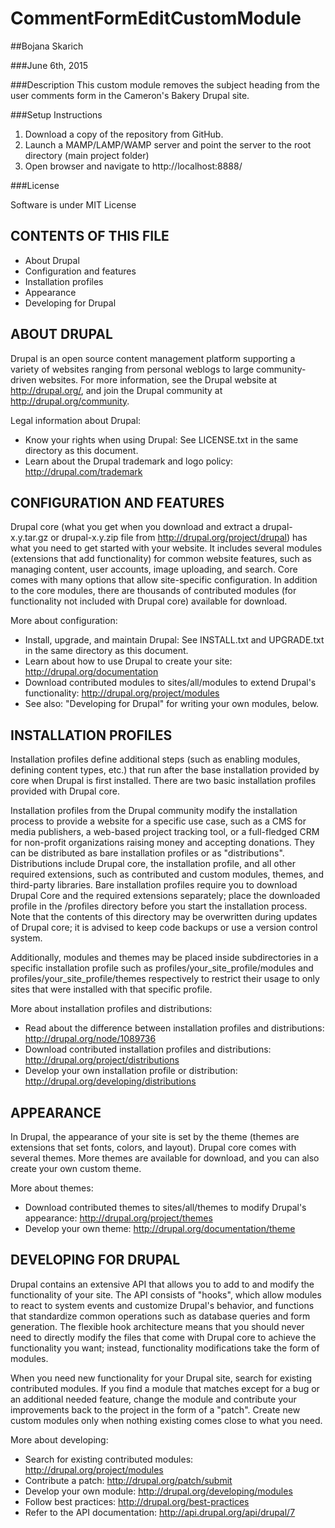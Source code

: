 # CommentFormEditCustomModule

##Bojana Skarich

###June 6th, 2015

###Description
This custom module removes the subject heading from the user comments form in the Cameron's Bakery Drupal site. 

###Setup Instructions

1. Download a copy of the repository from GitHub.
2. Launch a MAMP/LAMP/WAMP server and point the server to the root directory (main project folder)
3. Open browser and navigate to http://localhost:8888/

###License

Software is under MIT License


CONTENTS OF THIS FILE
---------------------

 * About Drupal
 * Configuration and features
 * Installation profiles
 * Appearance
 * Developing for Drupal

ABOUT DRUPAL
------------

Drupal is an open source content management platform supporting a variety of
websites ranging from personal weblogs to large community-driven websites. For
more information, see the Drupal website at http://drupal.org/, and join the
Drupal community at http://drupal.org/community.

Legal information about Drupal:
 * Know your rights when using Drupal:
   See LICENSE.txt in the same directory as this document.
 * Learn about the Drupal trademark and logo policy:
   http://drupal.com/trademark

CONFIGURATION AND FEATURES
--------------------------

Drupal core (what you get when you download and extract a drupal-x.y.tar.gz or
drupal-x.y.zip file from http://drupal.org/project/drupal) has what you need to
get started with your website. It includes several modules (extensions that add
functionality) for common website features, such as managing content, user
accounts, image uploading, and search. Core comes with many options that allow
site-specific configuration. In addition to the core modules, there are
thousands of contributed modules (for functionality not included with Drupal
core) available for download.

More about configuration:
 * Install, upgrade, and maintain Drupal:
   See INSTALL.txt and UPGRADE.txt in the same directory as this document.
 * Learn about how to use Drupal to create your site:
   http://drupal.org/documentation
 * Download contributed modules to sites/all/modules to extend Drupal's
   functionality:
   http://drupal.org/project/modules
 * See also: "Developing for Drupal" for writing your own modules, below.

INSTALLATION PROFILES
---------------------

Installation profiles define additional steps (such as enabling modules,
defining content types, etc.) that run after the base installation provided
by core when Drupal is first installed. There are two basic installation
profiles provided with Drupal core.

Installation profiles from the Drupal community modify the installation process
to provide a website for a specific use case, such as a CMS for media
publishers, a web-based project tracking tool, or a full-fledged CRM for
non-profit organizations raising money and accepting donations. They can be
distributed as bare installation profiles or as "distributions". Distributions
include Drupal core, the installation profile, and all other required
extensions, such as contributed and custom modules, themes, and third-party
libraries. Bare installation profiles require you to download Drupal Core and
the required extensions separately; place the downloaded profile in the
/profiles directory before you start the installation process. Note that the
contents of this directory may be overwritten during updates of Drupal core;
it is advised to keep code backups or use a version control system.

Additionally, modules and themes may be placed inside subdirectories in a
specific installation profile such as profiles/your_site_profile/modules and
profiles/your_site_profile/themes respectively to restrict their usage to only
sites that were installed with that specific profile.

More about installation profiles and distributions:
 * Read about the difference between installation profiles and distributions:
   http://drupal.org/node/1089736
 * Download contributed installation profiles and distributions:
   http://drupal.org/project/distributions
 * Develop your own installation profile or distribution:
   http://drupal.org/developing/distributions

APPEARANCE
----------

In Drupal, the appearance of your site is set by the theme (themes are
extensions that set fonts, colors, and layout). Drupal core comes with several
themes. More themes are available for download, and you can also create your own
custom theme.

More about themes:
 * Download contributed themes to sites/all/themes to modify Drupal's
   appearance:
   http://drupal.org/project/themes
 * Develop your own theme:
   http://drupal.org/documentation/theme

DEVELOPING FOR DRUPAL
---------------------

Drupal contains an extensive API that allows you to add to and modify the
functionality of your site. The API consists of "hooks", which allow modules to
react to system events and customize Drupal's behavior, and functions that
standardize common operations such as database queries and form generation. The
flexible hook architecture means that you should never need to directly modify
the files that come with Drupal core to achieve the functionality you want;
instead, functionality modifications take the form of modules.

When you need new functionality for your Drupal site, search for existing
contributed modules. If you find a module that matches except for a bug or an
additional needed feature, change the module and contribute your improvements
back to the project in the form of a "patch". Create new custom modules only
when nothing existing comes close to what you need.

More about developing:
 * Search for existing contributed modules:
   http://drupal.org/project/modules
 * Contribute a patch:
   http://drupal.org/patch/submit
 * Develop your own module:
   http://drupal.org/developing/modules
 * Follow best practices:
   http://drupal.org/best-practices
 * Refer to the API documentation:
   http://api.drupal.org/api/drupal/7

